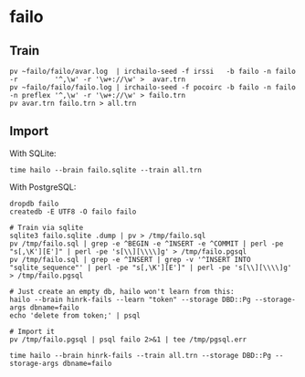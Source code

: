 # failo

## Train

    pv ~failo/failo/avar.log  | irchailo-seed -f irssi   -b failo -n failo -r         '^,\w' -r '\w+://\w' >  avar.trn
    pv ~failo/failo/failo.log | irchailo-seed -f pocoirc -b failo -n failo -n preflex '^,\w' -r '\w+://\w' > failo.trn
    pv avar.trn failo.trn > all.trn

## Import

With SQLite:

    time hailo --brain failo.sqlite --train all.trn

With PostgreSQL:

    dropdb failo
    createdb -E UTF8 -O failo failo

    # Train via sqlite
    sqlite3 failo.sqlite .dump | pv > /tmp/failo.sql
    pv /tmp/failo.sql | grep -e ^BEGIN -e ^INSERT -e ^COMMIT | perl -pe "s[,\K'][E']" | perl -pe 's[\\][\\\\]g' > /tmp/failo.pgsql
    pv /tmp/failo.sql | grep -e ^INSERT | grep -v '^INSERT INTO "sqlite_sequence"' | perl -pe "s[,\K'][E']" | perl -pe 's[\\][\\\\]g' > /tmp/failo.pgsql

    # Just create an empty db, hailo won't learn from this:
    hailo --brain hinrk-fails --learn "token" --storage DBD::Pg --storage-args dbname=failo
    echo 'delete from token;' | psql

    # Import it
    pv /tmp/failo.pgsql | psql failo 2>&1 | tee /tmp/pgsql.err

    time hailo --brain hinrk-fails --train all.trn --storage DBD::Pg --storage-args dbname=failo
